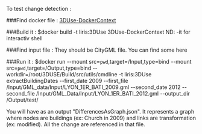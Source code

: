To test change detection : 

###Find docker file :
[3DUse-DockerContext](https://github.com/VCityTeam/UD-Reproducibility/tree/master/Articles/2020-IJGIS-Temporal/Compute3DTiles/Shared/Docker/3DUse-DockerContext")

###Build it : 
$docker build -t liris:3DUse 3DUse-DockerContext 
ND: -it for interactiv shell

###Find input file : 
They should be CityGML file. You can find some here

###Run it : 
$docker run --mount src=`pwd`,target=/Input,type=bind --mount src=`pwd`,target=/Output,type=bind --workdir=/root/3DUSE/Build/src/utils/cmdline -t liris:3DUse extractBuildingDates --first_date 2009 --first_file /Input/GML_data/Input/LYON_1ER_BATI_2009.gml --second_date 2012 --second_file /Input/GML_Data/Input/LYON_1ER_BATI_2012.gml --output_dir /Output/test/ 

You will have as an output "DifferencesAsGraph.json". It represents a graph where nodes are buildings (ex: Church in 2009) and links are transformation (ex: modified). All the change are referenced in that file.
